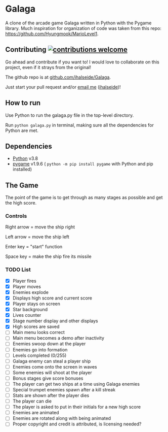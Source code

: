 # Galaga
A clone of the arcade game Galaga written in Python with the Pygame library. 
Much inspiration for organization of code was taken from this repo: <https://github.com/Hyungmook/MarioLevel1>.

## Contributing [![contributions welcome](https://img.shields.io/badge/contributions-welcome-brightgreen.svg?style=flat)](https://github.com/dwyl/esta/issues)
Go ahead and contribute if you want to! I would love to collaborate on this project, even if it strays from the original!

The github repo is at [github.com/ihalseide/Galaga](https://github.com/ihalseide/Galaga).

Just start your pull request and/or [email me](mailto:halseide.izak@gmail.com) ([ihalseide](https://github.com/ihalseide))!

## How to run
Use Python to run the galaga.py file in the top-level directory.

Run `python galaga.py` in terminal, making sure all the dependencies for Python are met.

## Dependencies
- [Python](https://www.python.org/downloads/) v3.8
- [pygame](https://www.pygame.org/news) v1.9.6 
( `python -m pip install pygame` with Python and pip installed)

## The Game
The point of the game is to get through as many stages as possible and get the high score.

### Controls
Right arrow = move the ship right

Left arrow = move the ship left

Enter key = "start" function

Space key = make the ship fire its missile

### TODO List 
- [x] Player fires
- [x] Player moves
- [x] Enemies explode
- [x] Displays high score and current score
- [x] Player stays on screen
- [x] Star background
- [x] Lives counter
- [x] Stage number display and other displays
- [x] High scores are saved
- [ ] Main menu looks correct
- [ ] Main menu becomes a demo after inactivity
- [ ] Enemies swoop down at the player
- [ ] Enemies go into formation
- [ ] Levels completed (0/255)
- [ ] Galaga enemy can steal a player ship
- [ ] Enemies come onto the screen in waves
- [ ] Some enemies will shoot at the player
- [ ] Bonus stages give score bonuses
- [ ] The player can get two ships at a time using Galaga enemies
- [ ] Special trumpet enemies spawn after a kill streak
- [ ] Stats are shown after the player dies
- [ ] The player can die
- [ ] The player is asked to put in their initials for a new high score
- [ ] Enemies are animated
- [ ] Enemies are rotated along with being animated
- [ ] Proper copyright and credit is attributed, is licensing needed?

